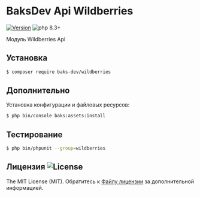 # BaksDev Api Wildberries 

[![Version](https://img.shields.io/badge/version-7.1.3-blue)](https://github.com/baks-dev/wildberries/releases)
![php 8.3+](https://img.shields.io/badge/php-min%208.3-red.svg)

Модуль Wildberries Api

## Установка

``` bash
$ composer require baks-dev/wildberries
```

## Дополнительно

Установка конфигурации и файловых ресурсов:

``` bash
$ php bin/console baks:assets:install
```

## Тестирование

``` bash
$ php bin/phpunit --group=wildberries
```

## Лицензия ![License](https://img.shields.io/badge/MIT-green)

The MIT License (MIT). Обратитесь к [Файлу лицензии](LICENSE.md) за дополнительной информацией.
